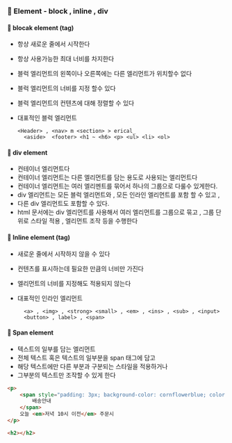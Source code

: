 ### 🔸 Element - block , inline , div

#### 🔹 blocak element (tag)

- 항상 새로운 줄에서 시작한다
- 항상 사용가능한 최대 너비를 차지한다
- 블럭 엘리먼트의 왼쪽이나 오른쪽에는 다른 엘리먼트가 위치할수 없다
- 블럭 엘리먼트의 너비를 지정 할수 있다
- 블럭 엘리먼트의 컨텐츠에 대해 정렬할 수 있다
- 대표적인 블럭 엘리먼트

      <Header> , <nav> m <section> > erical_
        <aside>  <footer> <h1 ~ <h6> <p> <ul> <li> <ol>

#### 🔹 div element

- 컨테이너 엘리먼트다
- 컨테이너 엘리먼트는 다른 엘리먼트를 담는 용도로 사용되는 엘리먼트다
- 컨테이너 엘리먼트는 여러 엘리멘트를 묶어서 하나의 그룹으로 다룰수 있게한다.
- div 엘리먼트는 모든 블럭 엘리먼트와 , 모든 인라인 엘리먼트를 포함 할 수 있고 ,
- 다른 div 엘리먼트도 포함할 수 있다.
- html 문서에는 div 엘리먼트를 사용해서 여러 엘리먼트를 그룹으로 묶고 ,
  그룹 단위로 스타일 적용 , 엘리먼트 조작 등을 수행한다

#### 🔹 Inline element (tag)

- 새로운 줄에서 시작하지 않을 수 있다
- 컨텐츠를 표시하는데 필요한 만큼의 너비만 가진다
- 엘리먼트의 너비를 지정해도 적용되지 않는다
- 대표적인 인라인 엘리먼트

        <a> , <img> , <strong> <small> , <em> , <ins> , <sub> , <input>
        <button> , label> , <span>

#### 🔹 Span element

- 텍스트의 일부를 담는 엘리먼트
- 전체 텍스트 혹은 텍스트의 일부분을 span 태그에 담고
- 해당 텍스트에만 다른 부분과 구분되는 스타일을 적용하거나
- 그부분의 텍스트만 조작할 수 있게 한다

```html
<p>
    <span style="padding: 3px; background-color: cornflowerblue; color: white; font-weight: bold;">
        배송안내
    </span>
    오늘 <em>저녁 10시 이전</em> 주문시
</p>
```

```html
<h2></h2>
```